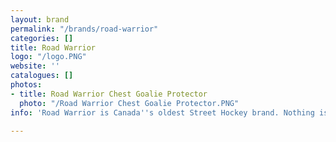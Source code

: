 ```yaml
---
layout: brand
permalink: "/brands/road-warrior"
categories: []
title: Road Warrior
logo: "/logo.PNG"
website: ''
catalogues: []
photos:
- title: Road Warrior Chest Goalie Protector
  photo: "/Road Warrior Chest Goalie Protector.PNG"
info: 'Road Warrior is Canada''s oldest Street Hockey brand. Nothing is more '

---
```

